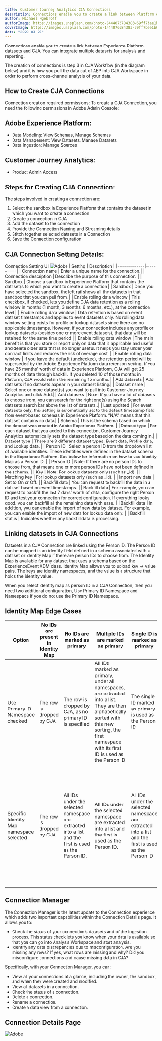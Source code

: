 ```yaml
---
title: Customer Journey Analytics CJA Connections
description: Connections enable you to create a link between Platform datasets and CJA
author: Michael Mgebroff
authorImage: https://images.unsplash.com/photo-1444076784383-69ff7bae1b0a?ixlib=rb-4.0.3&ixid=MnwxMjA3fDB8MHxwaG90by1wYWdlfHx8fGVufDB8fHx8&auto=format&fit=crop&w=2070&q=80
coverImage: https://images.unsplash.com/photo-1444076784383-69ff7bae1b0a?ixlib=rb-4.0.3&ixid=MnwxMjA3fDB8MHxwaG90by1wYWdlfHx8fGVufDB8fHx8&auto=format&fit=crop&w=2070&q=80
date: "2022-03-25"
---
```


Connections enable you to create a link between Experience Platform datasets and CJA. You can
integrate multiple datasets for analysis and reporting.

The creation of connections is step 3 in CJA Workflow (in the diagram below) and it is how you pull the
data out of AEP into CJA Workspace in order to perform cross-channel analysis of your data.

## How to Create CJA Connections

Connection creation required permissions:
To create a CJA Connection, you need the following permissions in Adobe Admin Console:

## Adobe Experience Platform:

- Data Modeling: View Schemas, Manage Schemas
- Data Management: View Datasets, Manage Datasets
- Data Ingestion: Manage Sources

## Customer Journey Analytics:

- Product Admin Access

## Steps for Creating CJA Connection:

The steps involved in creating a connection are:

1. Select the sandbox in Experience Platform that contains the dataset in which you want to create a connection
2. Create a connection in CJA
3. Add the dataset to the connection
4. Provide the Connection Naming and Streaming details
5. Stitch together selected datasets in a Connection
6. Save the Connection configuration

## CJA Connection Setting Details:

Connection Setting UI
![Adobe](http://localhost:3000/images/customer-journey-analytics-img8.PNG "CJA Connections")
| Setting | Description |
|--------------|-----------|
| Connection name | Enter a unique name for the connection.|
| Connection description | Describe the purpose of this connection. |
| Sandbox | Choose a sandbox in Experience Platform that contains the dataset/s to which you want to create a connection |
| Sandbox | Once you have selected the sandbox, the left rail shows all the datasets in that sandbox that you can pull from. |
| Enable rolling data window | This checkbox, if checked, lets you define CJA data retention as a rolling window in months (1 month, 3 months, 6 months, etc.), at the connection level |
| Enable rolling data window | Data retention is based on event dataset timestamps and applies to event datasets only. No rolling data window setting exists for profile or lookup datasets since there are no applicable timestamps. However, if your connection includes any profile or lookup datasets (besides one or more event datasets), that data will be retained for the same time period |
| Enable rolling data window | The main benefit is that you store or report only on data that is applicable and useful and delete older data that is no longer useful. It helps you stay under your contract limits and reduces the risk of overage cost. |
| Enable rolling data window | If you leave the default (unchecked), the retention period will be superseded by the Adobe Experience Platform data retention setting. If you have 25 months’ worth of data in Experience Platform, CJA will get 25 months of data through backfill. If you deleted 10 of those months in Platform, CJA would retain the remaining 15 months. |
| Add datasets | Add datasets if no datasets appear in your dataset listing.|
| Dataset name | Select one or more dataset(s) you want to pull into Customer Journey Analytics and click Add.|
| Add datasets | Note: If you have a lot of datasets to choose from, you can search for the right one(s) using the Search datasets search bar above the list of datasets..|
| Last updated | For event datasets only, this setting is automatically set to the default timestamp field from event-based schemas in Experience Platform. “N/A” means that this dataset contains no data.|
| Schema | This is the schema based on which the dataset was created in Adobe Experience Platform. |
| Dataset type | For each dataset that you added to this connection, Customer Journey Analytics automatically sets the dataset type based on the data coming in.|
| Dataset type | There are 3 different dataset types: Event data, Profile data, and Lookup data. |
| Person ID | Select a person ID from the dropdown list of available identities. These identities were defined in the dataset schema in the Experience Platform. See below for information on how to use Identity Map as a Person ID. |
| Person ID | Note: If there are no person IDs to choose from, that means one or more person IDs have not been defined in the schema. |
| Key | Note: For lookup datasets only (such as \_id). |
| Matching Key | For lookup datasets only (such as \_id). |
| Import new data | Set to On or Off. |
| Backfill data | You can request to backfill the data in a dataset based on event timestamps. |
| Backfill data | For example, you can request to backfill the last 7 days’ worth of data, configure the right Person ID and test your connection for correct configuration. If everything looks good, you can backfill all the remaining data with ease. |
| Backfill data | In addition, you can enable the import of new data by dataset. For example, you can enable the import of new data for lookup data only. |
| Backfill status | Indicates whether any backfill data is processing. |

## Linking datasets in CJA Connections

Datasets in a CJA Connection are linked using the Person ID. The Person ID can be mapped in an
identity field defined in a schema associated with a dataset or identity Map if there are person IDs to
choose from. The Identity Map is available for any dataset that uses a schema based on the
ExperienceEvent XDM class. Identity Map allows you to upload key -> value pairs. The keys are identity
namespaces, and the value is a structure that holds the identity value.

When you select identity map as person ID in a CJA Connection, then you need two additional
configuration, Use Primary ID Namespace and Namespace if you do not use the Primary ID
Namespace.

## Identity Map Edge Cases

| Option                                   | No IDs are present in Identity Map | No IDs are marked as primary                                                                           | Multiple IDs are marked as primary                                                                                                                                                                    | Single ID is marked as primary                                                                        | Invalid namespace with an ID marked as primary                                                                                                                                                                                                         |
| ---------------------------------------- | ---------------------------------- | ------------------------------------------------------------------------------------------------------ | ----------------------------------------------------------------------------------------------------------------------------------------------------------------------------------------------------- | ----------------------------------------------------------------------------------------------------- | ------------------------------------------------------------------------------------------------------------------------------------------------------------------------------------------------------------------------------------------------------ |
| Use Primary ID Namespace checked         | The row is dropped by CJA          | The row is dropped by CJA, as no primary ID is specified                                               | All IDs marked as primary, under all namespaces, are extracted into a list. They are then alphabetically sorted with this new sorting, the first namespace with its first ID is used as the Person ID | The single ID marked as primary is used as the Person ID                                              | Even though the namespace may be invalid not present in AEP, CJA will use the primary ID under that namespace as the Person ID                                                                                                                         |
| Specific Identity Map namespace selected | The row is dropped by CJA          | All IDs under the selected namespace are extracted into a list and the first is used as the Person ID. | All IDs under the selected namespace are extracted into a list and the first is used as the Person ID.                                                                                                | All IDs under the selected namespace are extracted into a list and the first is used as the Person ID | All IDs under the selected namespace are extracted into a list and the first is used as the Person ID. (Only a valid namespace can be selected at Connection creation time, so it is not possible for an invalid namespace/ID to be used as Person ID) |

## Connection Manager

The Connection Manager is the latest update to the Connection experience which adds two important
capabilities within the Connection Details page. It allows you to:

- Check the status of your connection’s datasets and of the ingestion process. This status check lets you know when your data is available so that you can go into Analysis Workspace and start analysis.
- Identify any data discrepancies due to misconfiguration. Are you missing any rows? If yes, what rows are missing and why? Did you misconfigure connections and cause missing data in CJA?

Specifically, with your Connection Manager, you can:

- View all your connections at a glance, including the owner, the sandbox, and when they were created and modified.
- View all datasets in a connection.
- Check the status of a connection.
- Delete a connection.
- Rename a connection.
- Create a data view from a connection.

## Connection Details Page

![Adobe](http://localhost:3000/images/customer-journey-analytics-img9.PNG "Connection Details Page")

